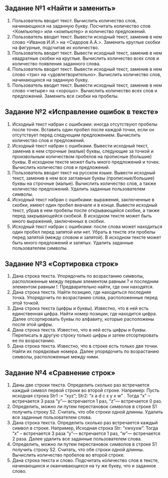 ## Задание №1 «Найти и заменить»
1. Пользователь вводит текст. Вычислить количество слов, начинающихся на заданную букву. Посчитать количество слов <Компьютер> или <компьютер> и количество предложений.
2. Пользователь вводит текст. Вывести исходный текст, заменив в нем слово <Иванов И.И.> на <Сидоров А.А.>. Заменить круглые скобки на фигурные, подсчитав их количество.
3. Пользователь вводит текст. Вывести исходный текст, заменив в нем квадратные скобки на круглые. Вычислить количество всех слов и количество появления заданного слова.
4. Пользователь вводит текст. Вывести исходный текст, заменив в нем слово <три> на <удовлетворительно>. Вычислить количество слов, начинающихся на заданную букву.
5. Пользователь вводит текст. Вывести исходный текст, заменив в нем слово <четыре> на <хорошо>. Вычислить количество всех слов и предложений. Заменить все скобки на пробелы.

## Задание №2 «Исправление ошибок в тексте»
1. Исходный текст набран с ошибками: иногда отсутствуют пробелы после точек. Вставить один пробел после каждой точки, если он отсутствует перед следующим предложением. Вычислить количество слов и предложений.
2. Исходный текст набран с ошибками. Вывести исходный текст, заменив в нем строчные (малые) буквы, следующие за точкой и произвольным количеством пробелов на прописные (большие) буквы. В исходном тексте может быть много предложений и точек. Вычислить количество слов и предложений.
3. Пользователь вводит текст на русском языке. Вывести исходный текст, заменив в нем все заглавные буквы (прописные/большие) буквы на строчные (малые). Вычислить количество слов, а также количество предложений. Удалить заданные пользователем символы.
4. Исходный текст набран с ошибками: выражения, заключенные в скобки, имеют один пробел вначале и в конце. Вывести исходный текст, убрав в нем пробелы после открывающейся скобки, а также перед закрывающейся скобкой. В исходном тексте может быть много выражений, заключенных в скобки.
5. Исходный текст набран с ошибками: после слова может находиться один пробел перед запятой или нет. Убрать в тексте эти пробелы перед запятой (между словом и запятой). В исходном тексте может быть много предложений и запятых. Удалить заданные пользователем символы.

## Задание №3 «Сортировка строк»
1. Дана строка текста. Упорядочить по возрастанию символы, расположенные между первым элементом равным ? и последним элементом равным !. Предварительно найти, где они находятся.
2. Дана строка текста. Найти позицию, где находиться последняя точка. Упорядочить по возрастанию слова, расположенные перед этой точкой.
3. Дана строка текста (цифры и буквы). Известно, что в ней есть единственная цифра. Найти номер позиции, где находится цифра. Далее отсортировать буквы по алфавиту, которые расположены после этой цифры.
4. Дана строка текста. Известно, что в ней есть цифры и буквы. Переписать в другую строку только цифры и затем отсортировать ее по возрастанию.
5. Дана строка текста. Известно, что в строке есть только две точки. Найти их порядковые номера. Далее упорядочить по возрастанию символы, расположенные между ними.

## Задание №4 «Сравнение строк»
1. Даны две строки текста. Определить сколько раз встречается каждый символ первой строки во второй строке. Например: Пусть исходная строка Str1 := “xyz”; Str2: “x a d c x y x w” . Тогда “х” – встречается 3 раза “y”— встречается 1 раз, “z”— встречается 0 раз.
2. Определить, можно ли путем перестановок символов в строке S1 получить строку S2. Считать, что обе строки одной длинны. Удалить все заданные пользователем слова.
3. Дана строка текста. Определить сколько раз встречается каждый символ в строке. Например, Исходная строка Str: “xwxyxw”. Тогда “х” – встречается 3 раза “y”— встречается 1 раз, “w”— встречается 2 разa. Далее удалить все заданные пользователем слова.
4. Определить, можно ли путем перестановок символов в строке S1 получить строку S2. Считать, что обе строки одной длинны. Вычислить количество пробелов во второй строке.
5. Дана строка текста и слово. Подсчитать количество слов в тексте, начинающихся и оканчивающихся на ту же букву, что и заданное слово.
